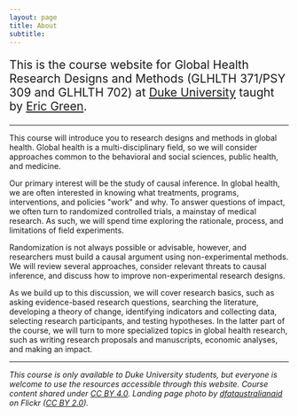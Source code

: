 ```yaml
---
layout: page
title: About 
subtitle: 
---
```


<p style="font-size:150%;">This is the course website for Global Health Research Designs and Methods (GLHLTH 371/PSY 309 and GLHLTH 702) at <a href="http://www.duke.edu">Duke University</a> taught by <a href="https://globalhealth.duke.edu/people/faculty/green-eric">Eric Green</a>.</p>


* * *

This course will introduce you to research designs and methods in global health. Global health is a multi-disciplinary field, so we will consider approaches common to the behavioral and social sciences, public health, and medicine.

Our primary interest will be the study of causal inference. In global health, we are often interested in knowing what treatments, programs, interventions, and policies "work" and why. To answer questions of impact, we often turn to randomized controlled trials, a mainstay of medical research. As such, we will spend time exploring the rationale, process, and limitations of field experiments.

Randomization is not always possible or advisable, however, and researchers must build a causal argument using non-experimental methods. We will review several approaches, consider relevant threats to causal inference, and discuss how to improve non-experimental research designs.

As we build up to this discussion, we will cover research basics, such as asking evidence-based research questions, searching the literature, developing a theory of change, identifying indicators and collecting data, selecting research participants, and testing hypotheses. In the latter part of the course, we will turn to more specialized topics in global health research, such as writing research proposals and manuscripts, economic analyses, and making an impact.

* * * 

*This course is only available to Duke University students, but everyone is welcome to use the resources accessible through this website. Course content shared under [CC BY 4.0](https://creativecommons.org/licenses/by/4.0/). Landing page photo by [dfataustralianaid](https://flic.kr/p/hktJZM) on Flickr ([CC BY 2.0](https://creativecommons.org/licenses/by/2.0/)).*
